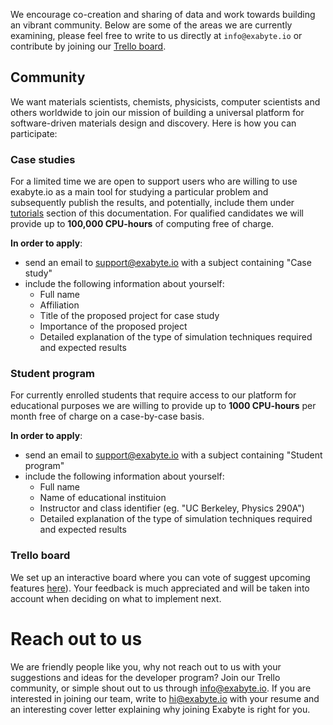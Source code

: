 We encourage co-creation and sharing of data and work towards building an vibrant community. Below are some of the areas we are currently examining, please feel free to write to us directly at `info@exabyte.io` or contribute by joining our [Trello board](https://trello.com/b/89eLrRW0/future-feature-bucket-list).

## Community

We want materials scientists, chemists, physicists, computer scientists and others worldwide to join our mission of building a universal platform for software-driven materials design and discovery. Here is how you can participate:

### Case studies

For a limited time we are open to support users who are willing to use exabyte.io as a main tool for studying a particular problem and subsequently publish the results, and potentially, include them under [tutorials](getting-started/run-first-simulation.md) section of this documentation. For qualified candidates we will provide up to **100,000 CPU-hours** of computing free of charge.

**In order to apply**:

- send an email to support@exabyte.io with a subject containing "Case study"
- include the following information about yourself:
    - Full name
    - Affiliation
    - Title of the proposed project for case study
    - Importance of the proposed project
    - Detailed explanation of the type of simulation techniques required and expected results

### Student program

For currently enrolled students that require access to our platform for educational purposes we are willing to provide up to **1000 CPU-hours** per month free of charge on a case-by-case basis.

**In order to apply**:

- send an email to support@exabyte.io with a subject containing "Student program"
- include the following information about yourself:
    - Full name
    - Name of educational instituion
    - Instructor and class identifier (eg. "UC Berkeley, Physics 290A")
    - Detailed explanation of the type of simulation techniques required and expected results

### Trello board

We set up an interactive board where you can vote of suggest upcoming features [here](https://trello.com/b/89eLrRW0/exabyte-io-feature-roadmap)). Your feedback is much appreciated and will be taken into account when deciding on what to implement next.

# Reach out to us

We are friendly people like you, why not reach out to us with your suggestions and ideas for the developer program? Join our Trello community, or simple shout out to us through info@exabyte.io. If you are interested in joining our team, write to hi@exabyte.io with your resume and an interesting cover letter explaining why joining Exabyte is right for you.
